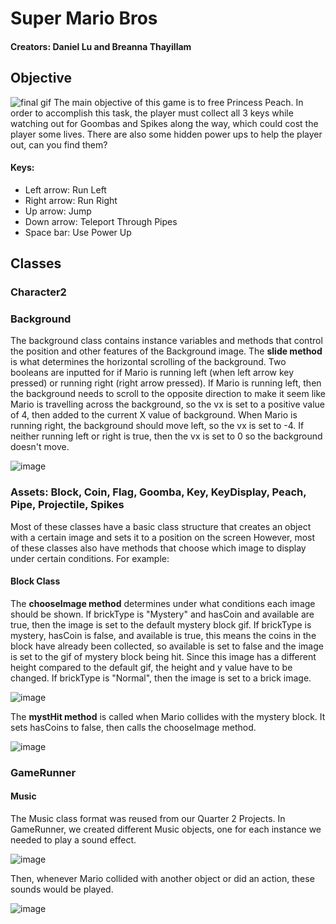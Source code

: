 # Super Mario Bros
#### Creators: Daniel Lu and Breanna Thayillam
## Objective 
![final gif](https://user-images.githubusercontent.com/90793524/170924315-098eb6b4-9b00-44d1-8a48-12bf6080a26e.gif)
The main objective of this game is to free Princess Peach. In order to accomplish this task, the player must collect all 3 keys while watching out for Goombas and Spikes along the way, which could cost the player some lives. There are also some hidden power ups to help the player out, can you find them?

#### Keys:
* Left arrow: Run Left
* Right arrow: Run Right
* Up arrow: Jump
* Down arrow: Teleport Through Pipes
* Space bar: Use Power Up

## Classes

### Character2

### Background
The background class contains instance variables and methods that control the position and other features of the Background image.
The **slide method** is what determines the horizontal scrolling of the background. Two booleans are inputted for if Mario is running left (when left arrow key pressed) or running right (right arrow pressed). If Mario is running left, then the background needs to scroll to the opposite direction to make it seem like Mario is travelling across the background, so the vx is set to a positive value of 4, then added to the current X value of background. When Mario is running right, the background should move left, so the vx is set to -4. If neither running left or right is true, then the vx is set to 0 so the background doesn't move.

![image](https://user-images.githubusercontent.com/90793524/171039337-462b614b-8f30-4852-b0c4-5dae310140c1.png)

### Assets: Block, Coin, Flag, Goomba, Key, KeyDisplay, Peach, Pipe, Projectile, Spikes
Most of these classes have a basic class structure that creates an object with a certain image and sets it to a position on the screen However, most of these classes also have methods that choose which image to display under certain conditions. For example:
#### Block Class
The **chooseImage method** determines under what conditions each image should be shown. If brickType is "Mystery" and hasCoin and available are true, then the image is set to the default mystery block gif. If brickType is mystery, hasCoin is false, and available is true, this means the coins in the block have already been collected, so available is set to false and the image is set to the gif of mystery block being hit. Since this image has a different height compared to the default gif, the height and y value have to be changed. If brickType is "Normal", then the image is set to a brick image.

![image](https://user-images.githubusercontent.com/90793524/171040090-cb8f8136-1592-4f3d-bd52-b864a6e32a8d.png)

The **mystHit method** is called when Mario collides with the mystery block. It sets hasCoins to false, then calls the chooseImage method.

![image](https://user-images.githubusercontent.com/90793524/171040237-f798395a-825e-44c7-a486-b7bc691d86d2.png)

### GameRunner
#### Music
The Music class format was reused from our Quarter 2 Projects. In GameRunner, we created different Music objects, one for each instance we needed to play a sound effect.

![image](https://user-images.githubusercontent.com/90793524/171041188-dafbbdd2-78ff-47ef-a185-596fd1395181.png)

Then, whenever Mario collided with another object or did an action, these sounds would be played.

![image](https://user-images.githubusercontent.com/90793524/171041330-32e3f94a-1077-4018-aaee-be225efcc160.png)

#### 
